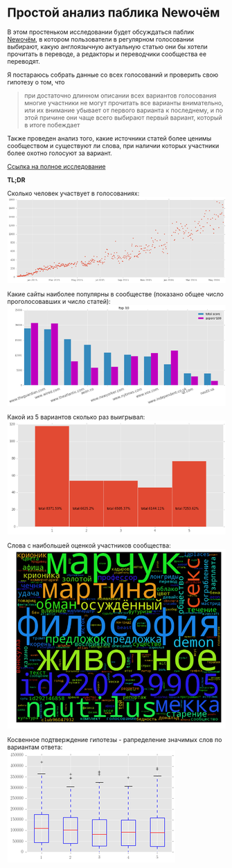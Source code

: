 # Простой анализ паблика Newочём
 
В этом простеньком исследовании будет обсуждаться паблик [Newочём](https://vk.com/newochem), в котором пользователи в регулярном голосовании выбирают, какую англоязычную актуальную статью они бы хотели прочитать в переводе, а редакторы и переводчики сообщества ее переводят.

Я постараюсь собрать данные со всех голосований и проверить свою гипотезу о том, что 
> при достаточно длинном описании всех вариантов голосования многие участники не могут прочитать все варианты внимательно,
> или их внимание убывает от первого варианта к последнему, и по этой причине они чаще всего выбирают первый вариант, который в итоге побеждает

Также проведен анализ того, какие источники статей более ценимы сообществом и существуют ли слова, при наличии которых участники более охотно голосуют за вариант.

[Ссылка на полное исследование](https://nbviewer.jupyter.org/github/Amarchuk/newochem-research/blob/master/Newochem%20Simple%20Analysis.ipynb)

**TL;DR**

Сколько человек участвует в голосованиях:
![people](https://github.com/Amarchuk/newochem-research/blob/master/people.png "people")

Какие сайты наиболее популярны в сообществе (показано общее число проголосовавших и число статей):
![sites](https://github.com/Amarchuk/newochem-research/blob/master/sites.png "sites")

Какой из 5 вариантов сколько раз выигрывал:
![answers](https://github.com/Amarchuk/newochem-research/blob/master/answers.png "answers")

Слова с наибольшей оценкой участников сообщества:
![wc](https://github.com/Amarchuk/newochem-research/blob/master/wc.png "wc")

Косвенное подтверждение гипотезы - рапределение значимых слов по вариантам ответа:
![wc_proof](https://github.com/Amarchuk/newochem-research/blob/master/words_proof.png "wc_proof")
